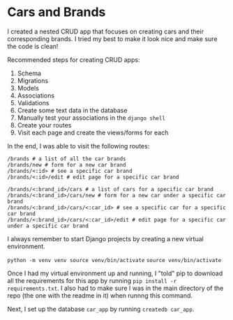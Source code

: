 # Cars and Brands

I created a nested CRUD app that focuses on creating cars and their corresponding brands. I tried my best to make it look nice and make sure the code is clean!

Recommended steps for creating CRUD apps:
1. Schema
2. Migrations
3. Models
4. Associations
5. Validations
6. Create some text data in the database
7. Manually test your associations in the `django shell`
8. Create your routes
9. Visit each page and create the views/forms for each

In the end, I was able to visit the following routes:

```
/brands # a list of all the car brands
/brands/new # form for a new car brand
/brands/<:id> # see a specific car brand
/brands/<:id>/edit # edit page for a specific car brand

/brands/<:brand_id>/cars # a list of cars for a specific car brand
/brands/<:brand_id>/cars/new # form for a new car under a specific car brand
/brands/<:brand_id>/cars/<:car_id> # see a specific car for a specific car brand
/brands/<:brand_id>/cars/<:car_id>/edit # edit page for a specific car under a specific car brand
```

I always remember to start Django projects by creating a new virtual environment.

`python -m venv venv source venv/bin/activate`
`source venv/bin/activate`

Once I had my virtual environment up and running, I "told" pip to download all the requirements for this app by running `pip install -r requirements.txt`. I also had to make sure I was in the main directory of the repo (the one with the readme in it) when runnng this command.

Next, I set up the database `car_app` by running `createdb car_app`.
